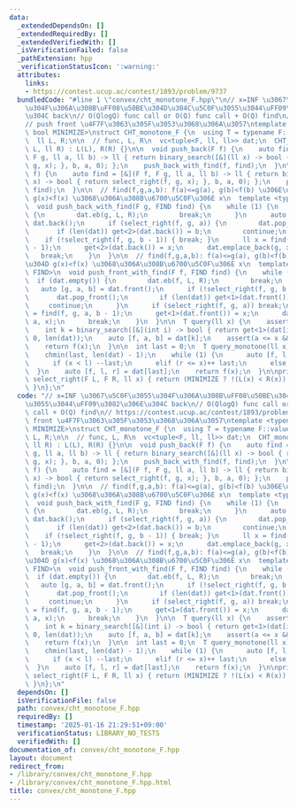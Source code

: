 ```yaml
---
data:
  _extendedDependsOn: []
  _extendedRequiredBy: []
  _extendedVerifiedWith: []
  _isVerificationFailed: false
  _pathExtension: hpp
  _verificationStatusIcon: ':warning:'
  attributes:
    links:
    - https://contest.ucup.ac/contest/1893/problem/9737
  bundledCode: "#line 1 \"convex/cht_monotone_F.hpp\"\n// x=INF \u3067\u5C0F\u3055\
    \u304F\u306A\u308B\uFF08\u50BE\u304D\u304C\u5C0F\u3055\u3044\uFF09\u3082\u306E\
    \u304C back\n// O(QlogQ) func call or O(Q) func call + O(Q) find\n// https://contest.ucup.ac/contest/1893/problem/9737\n\
    // push front \u4F7F\u3063\u305F\u3053\u3068\u306A\u3057\ntemplate <typename F,\
    \ bool MINIMIZE>\nstruct CHT_monotone_F {\n  using T = typename F::value_type;\n\
    \  ll L, R;\n\n  // func, L, R\n  vc<tuple<F, ll, ll>> dat;\n  CHT_monotone_F(ll\
    \ L, ll R) : L(L), R(R) {}\n\n  void push_back(F f) {\n    auto find = [&](F f,\
    \ F g, ll a, ll b) -> ll { return binary_search([&](ll x) -> bool { return select_right(f,\
    \ g, x); }, b, a, 0); };\n    push_back_with_find(f, find);\n  }\n\n  void push_front(F\
    \ f) {\n    auto find = [&](F f, F g, ll a, ll b) -> ll { return binary_search([&](ll\
    \ x) -> bool { return select_right(f, g, x); }, b, a, 0); };\n    push_front_with_find(f,\
    \ find);\n  }\n\n  // find(f,g,a,b): f(a)<=g(a), g(b)<f(b) \u306E\u3068\u304D\
    \ g(x)<f(x) \u3068\u306A\u308B\u6700\u5C0F\u306E x\n  template <typename FIND>\n\
    \  void push_back_with_find(F g, FIND find) {\n    while (1) {\n      if (dat.empty())\
    \ {\n        dat.eb(g, L, R);\n        break;\n      }\n      auto [f, a, b] =\
    \ dat.back();\n      if (select_right(f, g, a)) {\n        dat.pop_back();\n \
    \       if (len(dat)) get<2>(dat.back()) = b;\n        continue;\n      }\n  \
    \    if (!select_right(f, g, b - 1)) { break; }\n      ll x = find(f, g, a, b\
    \ - 1);\n      get<2>(dat.back()) = x;\n      dat.emplace_back(g, x, b);\n   \
    \   break;\n    }\n  }\n\n  // find(f,g,a,b): f(a)<=g(a), g(b)<f(b) \u306E\u3068\
    \u304D g(x)<f(x) \u3068\u306A\u308B\u6700\u5C0F\u306E x\n  template <typename\
    \ FIND>\n  void push_front_with_find(F f, FIND find) {\n    while (1) {\n    \
    \  if (dat.empty()) {\n        dat.eb(f, L, R);\n        break;\n      }\n   \
    \   auto [g, a, b] = dat.front();\n      if (!select_right(f, g, b - 1)) {\n \
    \       dat.pop_front();\n        if (len(dat)) get<1>(dat.front()) = L;\n   \
    \     continue;\n      }\n      if (select_right(f, g, a)) break;\n      ll x\
    \ = find(f, g, a, b - 1);\n      get<1>(dat.front()) = x;\n      dat.emplace_front(f,\
    \ a, x);\n      break;\n    }\n  }\n\n  T query(ll x) {\n    assert(!dat.empty());\n\
    \    int k = binary_search([&](int i) -> bool { return get<1>(dat[i]) <= x; },\
    \ 0, len(dat));\n    auto [f, a, b] = dat[k];\n    assert(a <= x && x < b);\n\
    \    return f(x);\n  }\n\n  int last = 0;\n  T query_monotone(ll x) {\n    assert(!dat.empty());\n\
    \    chmin(last, len(dat) - 1);\n    while (1) {\n      auto [f, l, r] = dat[last];\n\
    \      if (x < l) --last;\n      elif (r <= x)++ last;\n      else break;\n  \
    \  }\n    auto [f, l, r] = dat[last];\n    return f(x);\n  }\n\nprivate:\n  bool\
    \ select_right(F L, F R, ll x) { return (MINIMIZE ? !(L(x) < R(x)) : (L(x) < R(x)));\
    \ }\n};\n"
  code: "// x=INF \u3067\u5C0F\u3055\u304F\u306A\u308B\uFF08\u50BE\u304D\u304C\u5C0F\
    \u3055\u3044\uFF09\u3082\u306E\u304C back\n// O(QlogQ) func call or O(Q) func\
    \ call + O(Q) find\n// https://contest.ucup.ac/contest/1893/problem/9737\n// push\
    \ front \u4F7F\u3063\u305F\u3053\u3068\u306A\u3057\ntemplate <typename F, bool\
    \ MINIMIZE>\nstruct CHT_monotone_F {\n  using T = typename F::value_type;\n  ll\
    \ L, R;\n\n  // func, L, R\n  vc<tuple<F, ll, ll>> dat;\n  CHT_monotone_F(ll L,\
    \ ll R) : L(L), R(R) {}\n\n  void push_back(F f) {\n    auto find = [&](F f, F\
    \ g, ll a, ll b) -> ll { return binary_search([&](ll x) -> bool { return select_right(f,\
    \ g, x); }, b, a, 0); };\n    push_back_with_find(f, find);\n  }\n\n  void push_front(F\
    \ f) {\n    auto find = [&](F f, F g, ll a, ll b) -> ll { return binary_search([&](ll\
    \ x) -> bool { return select_right(f, g, x); }, b, a, 0); };\n    push_front_with_find(f,\
    \ find);\n  }\n\n  // find(f,g,a,b): f(a)<=g(a), g(b)<f(b) \u306E\u3068\u304D\
    \ g(x)<f(x) \u3068\u306A\u308B\u6700\u5C0F\u306E x\n  template <typename FIND>\n\
    \  void push_back_with_find(F g, FIND find) {\n    while (1) {\n      if (dat.empty())\
    \ {\n        dat.eb(g, L, R);\n        break;\n      }\n      auto [f, a, b] =\
    \ dat.back();\n      if (select_right(f, g, a)) {\n        dat.pop_back();\n \
    \       if (len(dat)) get<2>(dat.back()) = b;\n        continue;\n      }\n  \
    \    if (!select_right(f, g, b - 1)) { break; }\n      ll x = find(f, g, a, b\
    \ - 1);\n      get<2>(dat.back()) = x;\n      dat.emplace_back(g, x, b);\n   \
    \   break;\n    }\n  }\n\n  // find(f,g,a,b): f(a)<=g(a), g(b)<f(b) \u306E\u3068\
    \u304D g(x)<f(x) \u3068\u306A\u308B\u6700\u5C0F\u306E x\n  template <typename\
    \ FIND>\n  void push_front_with_find(F f, FIND find) {\n    while (1) {\n    \
    \  if (dat.empty()) {\n        dat.eb(f, L, R);\n        break;\n      }\n   \
    \   auto [g, a, b] = dat.front();\n      if (!select_right(f, g, b - 1)) {\n \
    \       dat.pop_front();\n        if (len(dat)) get<1>(dat.front()) = L;\n   \
    \     continue;\n      }\n      if (select_right(f, g, a)) break;\n      ll x\
    \ = find(f, g, a, b - 1);\n      get<1>(dat.front()) = x;\n      dat.emplace_front(f,\
    \ a, x);\n      break;\n    }\n  }\n\n  T query(ll x) {\n    assert(!dat.empty());\n\
    \    int k = binary_search([&](int i) -> bool { return get<1>(dat[i]) <= x; },\
    \ 0, len(dat));\n    auto [f, a, b] = dat[k];\n    assert(a <= x && x < b);\n\
    \    return f(x);\n  }\n\n  int last = 0;\n  T query_monotone(ll x) {\n    assert(!dat.empty());\n\
    \    chmin(last, len(dat) - 1);\n    while (1) {\n      auto [f, l, r] = dat[last];\n\
    \      if (x < l) --last;\n      elif (r <= x)++ last;\n      else break;\n  \
    \  }\n    auto [f, l, r] = dat[last];\n    return f(x);\n  }\n\nprivate:\n  bool\
    \ select_right(F L, F R, ll x) { return (MINIMIZE ? !(L(x) < R(x)) : (L(x) < R(x)));\
    \ }\n};\n"
  dependsOn: []
  isVerificationFile: false
  path: convex/cht_monotone_F.hpp
  requiredBy: []
  timestamp: '2025-01-16 21:29:51+09:00'
  verificationStatus: LIBRARY_NO_TESTS
  verifiedWith: []
documentation_of: convex/cht_monotone_F.hpp
layout: document
redirect_from:
- /library/convex/cht_monotone_F.hpp
- /library/convex/cht_monotone_F.hpp.html
title: convex/cht_monotone_F.hpp
---
```

